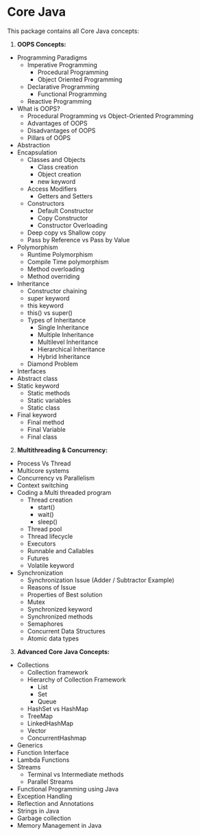 # Core Java 
This package contains all Core Java concepts:

1. **OOPS Concepts:**
  - Programming Paradigms
    - Imperative Programming
      - Procedural Programming
      - Object Oriented Programming
    - Declarative Programming
        - Functional Programming
    - Reactive Programming
  - What is OOPS?
    - Procedural Programming vs Object-Oriented Programming
    - Advantages of OOPS
    - Disadvantages of OOPS
    - Pillars of OOPS
  - Abstraction
  - Encapsulation 
    - Classes and Objects
      - Class creation
      - Object creation
      - new keyword
    - Access Modifiers
      - Getters and Setters
    - Constructors
      - Default Constructor
      - Copy Constructor
      - Constructor Overloading
    - Deep copy vs Shallow copy
    - Pass by Reference vs Pass by Value
  - Polymorphism
     - Runtime Polymorphism
     - Compile Time polymorphism
     - Method overloading
     - Method overriding
  - Inheritance
    - Constructor chaining
    - super keyword
    - this keyword
    - this() vs super()
    - Types of Inheritance
      - Single Inheritance
      - Multiple Inheritance
      - Multilevel Inheritance
      - Hierarchical Inheritance
      - Hybrid Inheritance
    - Diamond Problem
  - Interfaces
  - Abstract class
  - Static keyword
    - Static methods
    - Static variables
    - Static class
  - Final keyword
    - Final method
    - Final Variable
    - Final class
2. **Multithreading & Concurrency:**
  - Process Vs Thread
  - Multicore systems
  - Concurrency vs Parallelism
  - Context switching
  - Coding a Multi threaded program
    - Thread creation
      - start()
      - wait()
      - sleep()
    - Thread pool
    - Thread lifecycle
    - Executors
    - Runnable and Callables
    - Futures
    - Volatile keyword
  - Synchronization
    - Synchronization Issue (Adder / Subtractor Example)
    - Reasons of Issue
    - Properties of Best solution
    - Mutex
    - Synchronized keyword
    - Synchronized methods
    - Semaphores
    - Concurrent Data Structures
    - Atomic data types
3. **Advanced Core Java Concepts:**
  - Collections
    - Collection framework
    - Hierarchy of Collection Framework
      - List
      - Set
      - Queue
    - HashSet vs HashMap
    - TreeMap
    - LinkedHashMap
    - Vector
    - ConcurrentHashmap
  - Generics
  - Function Interface
  - Lambda Functions
  - Streams
    - Terminal vs Intermediate methods
    - Parallel Streams
  - Functional Programming using Java
  - Exception Handling
  - Reflection and Annotations
  - Strings in Java
  - Garbage collection
  - Memory Management in Java